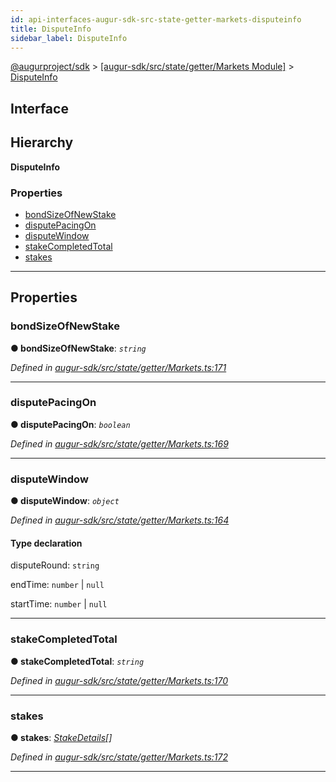 ```yaml
---
id: api-interfaces-augur-sdk-src-state-getter-markets-disputeinfo
title: DisputeInfo
sidebar_label: DisputeInfo
---
```


[@augurproject/sdk](api-readme.md) > [[augur-sdk/src/state/getter/Markets Module]](api-modules-augur-sdk-src-state-getter-markets-module.md) > [DisputeInfo](api-interfaces-augur-sdk-src-state-getter-markets-disputeinfo.md)

## Interface

## Hierarchy

**DisputeInfo**

### Properties

* [bondSizeOfNewStake](api-interfaces-augur-sdk-src-state-getter-markets-disputeinfo.md#bondsizeofnewstake)
* [disputePacingOn](api-interfaces-augur-sdk-src-state-getter-markets-disputeinfo.md#disputepacingon)
* [disputeWindow](api-interfaces-augur-sdk-src-state-getter-markets-disputeinfo.md#disputewindow)
* [stakeCompletedTotal](api-interfaces-augur-sdk-src-state-getter-markets-disputeinfo.md#stakecompletedtotal)
* [stakes](api-interfaces-augur-sdk-src-state-getter-markets-disputeinfo.md#stakes)

---

## Properties

<a id="bondsizeofnewstake"></a>

###  bondSizeOfNewStake

**● bondSizeOfNewStake**: *`string`*

*Defined in [augur-sdk/src/state/getter/Markets.ts:171](https://github.com/AugurProject/augur/blob/0787bf1a23/packages/augur-sdk/src/state/getter/Markets.ts#L171)*

___
<a id="disputepacingon"></a>

###  disputePacingOn

**● disputePacingOn**: *`boolean`*

*Defined in [augur-sdk/src/state/getter/Markets.ts:169](https://github.com/AugurProject/augur/blob/0787bf1a23/packages/augur-sdk/src/state/getter/Markets.ts#L169)*

___
<a id="disputewindow"></a>

###  disputeWindow

**● disputeWindow**: *`object`*

*Defined in [augur-sdk/src/state/getter/Markets.ts:164](https://github.com/AugurProject/augur/blob/0787bf1a23/packages/augur-sdk/src/state/getter/Markets.ts#L164)*

#### Type declaration

 disputeRound: `string`

 endTime: `number` \| `null`

 startTime: `number` \| `null`

___
<a id="stakecompletedtotal"></a>

###  stakeCompletedTotal

**● stakeCompletedTotal**: *`string`*

*Defined in [augur-sdk/src/state/getter/Markets.ts:170](https://github.com/AugurProject/augur/blob/0787bf1a23/packages/augur-sdk/src/state/getter/Markets.ts#L170)*

___
<a id="stakes"></a>

###  stakes

**● stakes**: *[StakeDetails](api-interfaces-augur-sdk-src-state-getter-markets-stakedetails.md)[]*

*Defined in [augur-sdk/src/state/getter/Markets.ts:172](https://github.com/AugurProject/augur/blob/0787bf1a23/packages/augur-sdk/src/state/getter/Markets.ts#L172)*

___

